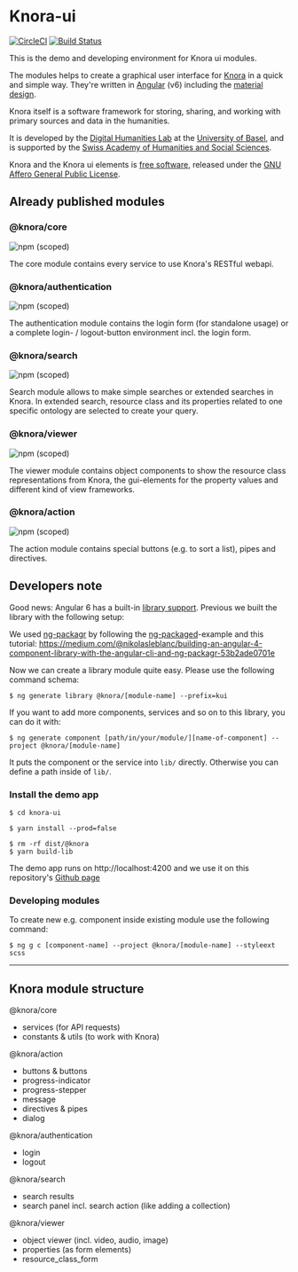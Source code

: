 # Knora-ui

[![CircleCI](https://circleci.com/gh/dhlab-basel/Knora-ui.svg?style=svg)](https://circleci.com/gh/dhlab-basel/Knora-ui)
[![Build Status](https://travis-ci.com/dhlab-basel/Knora-ui.svg?branch=develop)](https://travis-ci.com/dhlab-basel/Knora-ui)

This is the demo and developing environment for Knora ui modules.

The modules helps to create a graphical user interface for [Knora](https://knora.org) in a quick and simple way. They're written in [Angular](https://angular.io) (v6) including the [material design](https://material.angular.io).

Knora itself is a software framework for storing, sharing, and working with primary sources and data in the humanities.

It is developed by the [Digital Humanities Lab](http://dhlab.unibas.ch/) at the [University of Basel](https://unibas.ch/en.html), and is supported by the [Swiss Academy of Humanities and Social Sciences](http://www.sagw.ch/en/sagw.html).

Knora and the Knora ui elements is [free software](http://www.gnu.org/philosophy/free-sw.en.html), released under the [GNU Affero General Public License](http://www.gnu.org/licenses/agpl-3.0.en.html).

## Already published modules

### @knora/core
![npm (scoped)](https://img.shields.io/npm/v/@knora/core.svg) 

The core module contains every service to use Knora's RESTful webapi.


### @knora/authentication
![npm (scoped)](https://img.shields.io/npm/v/@knora/authentication.svg)

The authentication module contains the login form (for standalone usage) or a complete login- / logout-button environment incl. the login form.



### @knora/search 
![npm (scoped)](https://img.shields.io/npm/v/@knora/search.svg)

Search module allows to make simple searches or extended searches in Knora. In extended search, resource class and its properties related to one specific ontology are selected to create your query.

### @knora/viewer 
![npm (scoped)](https://img.shields.io/npm/v/@knora/viewer.svg)

The viewer module contains object components to show the resource class representations from Knora, the gui-elements for the property values and different kind of view frameworks.

### @knora/action 
![npm (scoped)](https://img.shields.io/npm/v/@knora/action.svg)

The action module contains special buttons (e.g. to sort a list), pipes and directives.


## Developers note
Good news: Angular 6 has a built-in [library support](https://github.com/angular/angular-cli/wiki/stories-create-library). Previous we built the library with the following setup:

We used [ng-packagr](https://github.com/dherges/ng-packagr) by following the [ng-packaged](https://github.com/dherges/ng-packaged)-example and this tutorial: https://medium.com/@nikolasleblanc/building-an-angular-4-component-library-with-the-angular-cli-and-ng-packagr-53b2ade0701e

Now we can create a library module quite easy. Please use the following command schema:

`$ ng generate library @knora/[module-name] --prefix=kui`

If you want to add more components, services and so on to this library, you can do it with:

`$ ng generate component [path/in/your/module/][name-of-component] --project @knora/[module-name]`

It puts the component or the service into `lib/` directly. Otherwise you can define a path inside of `lib/`.

### Install the demo app

```
$ cd knora-ui

$ yarn install --prod=false

$ rm -rf dist/@knora
$ yarn build-lib
```

The demo app runs on http://localhost:4200 and we use it on this repository's [Github page](https://dhlab-basel.github.io/Knora-ui)

### Developing modules

To create new e.g. component inside existing module use the following command:

`$ ng g c [component-name] --project @knora/[module-name] --styleext scss`

---

## Knora module structure

@knora/core
<!-- ![npm (scoped)](https://img.shields.io/npm/v/@knora/core.svg) -->
* services (for API requests)
* constants & utils (to work with Knora)

@knora/action
<!-- ![npm (scoped)](https://img.shields.io/npm/v/@knora/action.svg) -->
* buttons & buttons
* progress-indicator
* progress-stepper
* message
* directives & pipes
* dialog

@knora/authentication
<!-- ![npm (scoped)](https://img.shields.io/npm/v/@knora/authentication.svg) -->
* login
* logout

@knora/search
<!-- ![npm (scoped)](https://img.shields.io/npm/v/@knora/search.svg) -->
* search results
* search panel incl. search action (like adding a collection)

@knora/viewer
<!-- ![npm (scoped)](https://img.shields.io/npm/v/@knora/viewer.svg) -->
* object viewer (incl. video, audio, image)
* properties (as form elements)
* resource_class_form

<!-- ---

## Unit Testing Services

Testing services with HttpClient and HttpTestingController

* Then a test expects that certain requests have or have not been made, performs assertions against those requests, and finally provide responses by "flushing" each expected request.
https://angular.io/guide/http#testing-http-requests
* See https://stackblitz.com/edit/angular-uy5cdl?file=src%2Fapp%2Fheroes%2Fheroes.service.spec.ts for a working example.

 ```
 getAllHeroes (): Observable<any[]> {
    const observables = [];

    for (let i = 0; i <= 2; i++) {
      observables.push(
        this.http.get<Hero[]>(this.heroesUrl)
        .pipe(
          catchError(this.handleError('getAllHeroes', []))
      )
      );
    }

    return forkJoin(observables);

  }
  ``` 

* Several http requests are created and pushed on an array, then they are passed to forkJoin and returned. With forkJoin, we get one Observable that we can subscribe to (executed once all Observables have been completed). Then we get the results of all Observables from within the subscription to the Observable returned by forkJoin.

```
 it('should get all heroes', () => {

      let res = heroService.getAllHeroes();   

      res.subscribe(
        (obs) => { 

          console.log("test")

          expect(obs[0]).toEqual(expectedHeroes, 'should return expected heroes');
          expect(obs[1]).toEqual(expectedHeroes, 'should return expected heroes');
          expect(obs[2]).toEqual(expectedHeroes, 'should return expected heroes');
        }, fail
      );

      // HeroService should have made three requests to GET heroes from expected URL
      const req = httpTestingController.match(
        (request) => {
          return request.url === heroService.heroesUrl && request.method === 'GET'
        }
      );

      // Respond with the mock heroes
      expect(req.length).toEqual(3);

      req[0].flush(expectedHeroes)
      req[1].flush(expectedHeroes)
      req[2].flush(expectedHeroes)

    });
```

* The clue is that for each http request made, a response has to be "flushed". Otherwise the subscription to the Observable returned by forkJoin is never executed:
If an inner observable does not complete forkJoin will never emit a value!
https://www.learnrxjs.io/operators/combination/forkjoin.html

> This is why the subscription never worked, because we did not flush all necessary responses. -->
